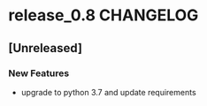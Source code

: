 # release_0.8 CHANGELOG


## [Unreleased]

### New Features
- upgrade to python 3.7 and update requirements






